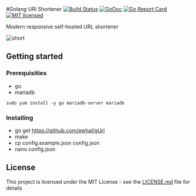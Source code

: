 #Golang URl Shortener
[![Build Status](https://travis-ci.org/ewhal/gUrl.svg?branch=master)](https://travis-ci.org/ewhal/gUrl) [![GoDoc](https://godoc.org/github.com/ewhal/gUrl?status.svg)](https://godoc.org/github.com/ewhal/gUrl) [![Go Report Card](https://goreportcard.com/badge/github.com/ewhal/gUrl)](https://goreportcard.com/report/github.com/ewhal/gUrl) [![MIT
licensed](https://img.shields.io/badge/license-MIT-blue.svg)](https://raw.githubusercontent.com/ewhal/gUrl/master/LICENSE.md)

Modern responsive self-hosted URL shortener


![short](https://my.mixtape.moe/ovnqsc.png)

## Getting started
### Prerequisities
* go
* mariadb

```
sudo yum install -y go mariadb-server mariadb
```

### Installing

* go get https://github.com/ewhal/gUrl
* make
* cp config.example.json config.json
* nano config.json

## License

This project is licensed under the MIT License - see the [LICENSE.md](LICENSE.md) file for details
